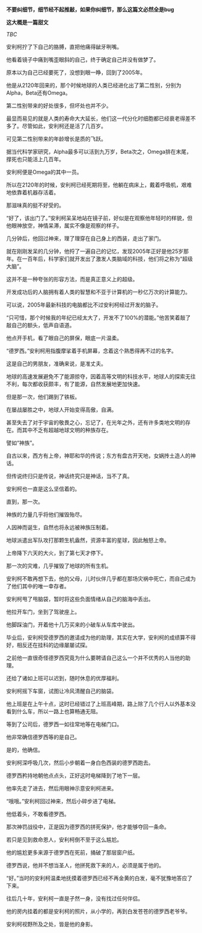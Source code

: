 
**不要纠细节，细节经不起推敲，如果你纠细节，那么这篇文必然全是bug**

**这大概是一篇甜文**

_TBC_

安利柯拧了下自己的胳膊，直把他痛得龇牙咧嘴。



他看着镜子中痛到嘴歪眼斜的自己，终于确定自己并没有做梦了。



原本以为自己已经要死了，没想到眼一睁，回到了2005年。



他是从2120年回来的，那个时候地球的人类已经进化出了第二性别，分别为Alpha，Beta还有Omega。



第二性别带来的好处很多，但坏处也并不少。



最显而易见的就是人类的寿命大大延长，他们这一代分化时细胞都已经衰老得差不多了。尽管如此，安利柯还是活了几百岁。



可见第二性别带来的年龄增长是质的飞跃。



据当代科学家研究，Alpha最多可以活到九万岁，Beta次之，Omega排在末尾，撑死也只能活上几百年。



安利柯便是Omega的其中一员。



所以在2120年的时候，安利柯已经死期将至，他躺在病床上，戴着呼吸机，艰难地依靠着机器存活着。



那滋味真的挺不好受的。



“好了，该出门了。”安利柯呆呆地站在镜子前，好似是在观察他年轻时的样貌，但他眼神放空，神情呆滞，属实不像是观察的样子。



几分钟后，他回过神来，理了理穿在自己身上的西装，走出了家门。



就在刚刚发呆的几分钟，他捋了一遍自己的记忆，发现2005年正好是他25岁那年。在一百年后，科学家们就开发出了激发人类脑域的科技，他们将之称为“超级大脑”。



这并不是一种夸张的形容方法，而是真正意义上的超级。



开发成功后的人脑拥有着人类的智慧和不亚于计算机的一秒亿万次的计算能力。



可以说，2005年最新科技的电脑都比不过安利柯经过开发的脑子。



“只可惜，那个时候我的年纪已经太大了，开发不了100%的潜能。”他苦笑着敲了敲自己的额头，低声自语道。



他点开手机，看了眼自己的屏保，眼底一片温柔。



“德罗西。”安利柯用指腹摩挲着手机屏幕，念着这个熟悉得再不过的名字。



这是自己的男朋友，准确来说，是准丈夫。



地球的高速发展避免不了能源掠夺，因着高等文明的科技水平，地球人的探索无往不利，每次都收获颇丰，有了能源，自然发展地更加快速。



但是那一次，他们踢到了铁板。



在屡战屡胜之中，地球人开始变得高傲，自满。



甚至失去了对于宇宙的敬畏之心，忘记了，在光年之外，还有许多类地文明的存在。而其中不乏有超越地球文明的种族存在。



譬如“神族”。



自古以来，西方有上帝，神耶和华的传说；东方有盘古开天地，女娲抟土造人的神话。



但传说终归只是传说，神话终究只是神话，当不了真。



安利柯也一直是这么坚信着的。



直到，那一次。



神族的力量几乎将他们摧毁殆尽。



人因神而诞生，自然也将永远被神族压制着。



地球派遣出军队攻打那颗生机盎然，资源丰富的星球，因此触怒上帝。



上帝降下六天的大火，到了第七天才停下。



那一次的灾难，几乎摧毁了地球的所有生机。



安利柯不敢再想下去，他的父母，儿时伙伴几乎都在那场灾祸中死亡，而自己成为了他们其中的唯一幸存者。



安利柯甩了甩脑袋，暂时将这些负面情绪从自己的脑海中丢出。



他拉开车门，坐到了驾驶座上。



他脚踩油门，开着他十几万买来的小破车从车库中驶出。



毕业后，安利柯受德罗西的邀请成为他的助理，其实在大学，安利柯的成绩算不得好，相反还在挂科的边缘屡屡试探。



之前他一直很奇怪德罗西究竟为什么要聘请自己这么一个并不优秀的人当他的助理。



还给了诸如上班可以迟到，随时休息的优厚福利。



安利柯摇下车窗，试图让冷风清醒自己的脑袋。



他上班是在上午十点，这时已经错过了上班高峰期，路上除了几个行人以外基本没看到什么车，所以一路上也算畅通无阻。



等到了公司后，德罗西一如往常地等在电梯门口。



他非常确信德罗西等的是自己。



是的，他确信。



安利柯深呼吸几次，然后小步朝着一身白色西装的德罗西跑去。



德罗西矜持地朝他点点头，正好这时电梯降到了地下一层。



他率先走了进去，然后用眼神示意安利柯进来。



“哦哦。”安利柯回过神来，然后小碎步进了电梯。



他低着头，不敢看德罗西。



那次神罚战役中，正是因为德罗西的拼死保护，他才能够夺回一条命。



若只是见到救命恩人，安利柯倒不至于这么尴尬。



他的尴尬更多来源于德罗西在死前，捅破了那层窗户纸。



德罗西说，他并不想当圣人，他拼死救下来的人，必须是属于他的。



“好。”当时的安利柯温柔地抚摸着德罗西已经不再金黄的白发，毫不犹豫地答应了下来。



往后几十年，安利柯一直是孑然一身，没有找过任何伴侣。



他的房内挂着的都是安利柯的照片，从小学的，再到白发苍苍的德罗西老爷爷。



安利柯视野所及之处，皆是他的身影。



